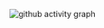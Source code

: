 

![github activity graph](https://activity-graph.herokuapp.com/graph?username=datsgabs&theme=react-dark)

